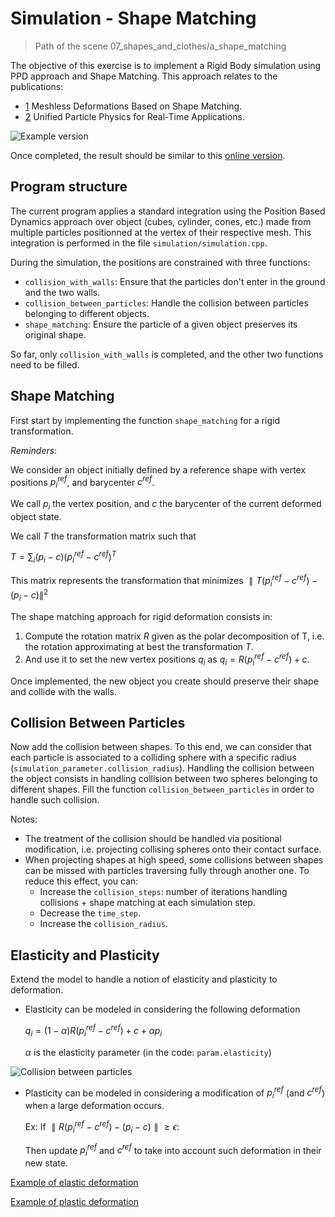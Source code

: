 # Simulation - Shape Matching

> Path of the scene 07_shapes_and_clothes/a_shape_matching

The objective of this exercise is to implement a Rigid Body simulation using PPD approach and Shape Matching. This approach relates to the publications:
- [1](https://matthias-research.github.io/pages/publications/MeshlessDeformations_SIG05.pdf) Meshless Deformations Based on Shape Matching. 
- [2](https://matthias-research.github.io/pages/publications/flex.pdf) Unified Particle Physics for Real-Time Applications.

![Example version](exampleprogram.gif)

Once completed, the result should be similar to this [online version](https://imagecomputing.net/course/2023_2024/inf585/lab/content/11_shape_matching/web/index.html).

## Program structure

The current program applies a standard integration using the Position Based Dynamics approach over object (cubes, cylinder, cones, etc.) made from multiple particles positionned at the vertex of their respective mesh. This integration is performed in the file `simulation/simulation.cpp`.

During the simulation, the positions are constrained with three functions:
- `collision_with_walls`: Ensure that the particles don't enter in the ground and the two walls.
- `collision_between_particles`: Handle the collision between particles belonging to different objects.
- `shape_matching`: Ensure the particle of a given object preserves its original shape.

So far, only `collision_with_walls` is completed, and the other two functions need to be filled.

## Shape Matching

First start by implementing the function `shape_matching` for a rigid transformation.

*Reminders*:

We consider an object initially defined by a reference shape with vertex positions $p_i^{ref}​$, and barycenter $c^{ref}$.

We call $p_i$​ the vertex position, and $c$ the barycenter of the current deformed object state.

We call $T$ the transformation matrix such that

$T = \sum_i (p_i - c)(p_i^{ref} - c^{ref})^T$

This matrix represents the transformation that minimizes $\parallel T (p_i^{ref} - c^{ref}) - (p_i - c)\parallel^2$

The shape matching approach for rigid deformation consists in:
1. Compute the rotation matrix $R$ given as the polar decomposition of T, i.e. the rotation approximating at best the transformation $T$.
2. And use it to set the new vertex positions $q_i$ as $q_i = R(p_i^{ref} - c^{ref}) + c$.

Once implemented, the new object you create should preserve their shape and collide with the walls.

## Collision Between Particles

Now add the collision between shapes. To this end, we can consider that each particle is associated to a colliding sphere with a specific radius (`simulation_parameter.collision_radius`). Handling the collision between the object consists in handling collision between two spheres belonging to different shapes. Fill the function `collision_between_particles` in order to handle such collision.

Notes:
- The treatment of the collision should be handled via positional modification, i.e. projecting collising spheres onto their contact surface.
- When projecting shapes at high speed, some collisions between shapes can be missed with particles traversing fully through another one. To reduce this effect, you can:
    - Increase the `collision_steps`: number of iterations handling collisions + shape matching at each simulation step.
    - Decrease the `time_step`.
    - Increase the `collision_radius`.

## Elasticity and Plasticity

Extend the model to handle a notion of elasticity and plasticity to deformation.

- Elasticity can be modeled in considering the following deformation

    $q_i = (1 - \alpha)R(p_i^{ref} - c^{ref}) + c + \alpha p_i$

    $\alpha$ is the elasticity parameter (in the code: `param.elasticity`)

![Collision between particles](solparticlecollision.gif)

- Plasticity can be modeled in considering a modification of $p_i^{ref}$ (and $c^{ref}$) when a large deformation occurs.

    Ex:
    If $\parallel R(p_i^{ref} - c^{ref}) - (p_i - c) \parallel \geq \epsilon$:
    
    Then update $p_i^{ref}$ and $c^{ref}$ to take into account such deformation in their new state.

[Example of elastic deformation](solelasticdeform.gif)

[Example of plastic deformation](solplasticdeform.gif)